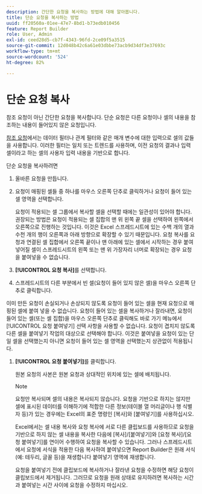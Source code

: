```yaml
---
description: 간단한 요청을 복사하는 방법에 대해 알아봅니다.
title: 단순 요청을 복사하는 방법
uuid: ff20560a-01ee-47e7-8bd1-b73edb010456
feature: Report Builder
role: User, Admin
exl-id: ceed28d5-cb7f-4343-96fd-2ce09f5a3515
source-git-commit: 12d048b42c6a61e03dbbe73acb9d34df3e37693c
workflow-type: tm+mt
source-wordcount: '524'
ht-degree: 82%

---
```


# 단순 요청 복사

참조 요청이 아닌 간단한 요청을 복사합니다. 단순 요청은 다른 요청이나 셀의 내용을 참조하는 내용이 들어있지 않은 요청입니다.

[참조 요청](/help/analyze/legacy-report-builder/manage-requests/c-copy-requests/t-copy-referential-requests.md)에서는 데이터 필터나 관계 필터와 같은 매개 변수에 대한 입력으로 셀의 값들을 사용합니다. 이러한 필터는 일치 또는 트렌드를 사용하며, 이전 요청의 결과나 입력 셀이라고 하는 셀의 사용자 입력 내용을 기반으로 합니다.

단순 요청을 복사하려면

1. 올바른 요청을 만듭니다.
1. 요청이 매핑된 셀들 중 하나를 마우스 오른쪽 단추로 클릭하거나 요청이 들어 있는 셀 영역을 선택합니다.

   요청이 적용되는 셀 그룹에서 복사할 셀을 선택할 때에는 일관성이 있어야 합니다. 권장되는 방법은 요청이 적용되는 셀 집합의 맨 위 왼쪽 끝 셀을 선택하여 왼쪽에서 오른쪽으로 진행하는 것입니다. 이것은 Excel 스프레드시트에 있는 수백 개의 열과 수천 개의 행이 오른쪽과 아래 방향으로 확장할 수 있기 때문입니다. 요청 복사를 요청과 연결된 셀 집합에서 오른쪽 끝이나 맨 아래에 있는 셀에서 시작하는 경우 붙여넣어질 셀이 스프레드시트의 왼쪽 또는 맨 위 가장자리 너머로 확장되는 경우 요청을 붙여넣을 수 없습니다.
1.  **[!UICONTROL 요청 복사]**&#x200B;를 선택합니다. 
1.  스프레드시트의 다른 부분에서 빈 셀(요청이 들어 있지 않은 셀)을 마우스 오른쪽 단추로 클릭합니다. 

   이미 만든 요청이 손실되거나 손상되지 않도록 요청이 들어 있는 셀을 현재 요청으로 매핑된 셀에 붙여 넣을 수 없습니다. 요청이 들어 있는 셀을 복사하거나 잘라내면, 요청이 들어 있는 셀(또는 셀 집합)을 마우스 오른쪽 단추로 클릭해도 바로 가기 메뉴에서 [!UICONTROL 요청 붙여넣기] 선택 사항을 사용할 수 없습니다. 요청이 겹치지 않도록 다른 셀을 붙여넣기 작업의 대상으로 선택해야 합니다. 이것은 붙여넣을 요청이 있는 단일 셀을 선택했는지 아니면 요청이 들어 있는 셀 영역을 선택했는지 상관없이 적용됩니다.
1. **[!UICONTROL 요청 붙여넣기]**&#x200B;를 클릭합니다.

   원본 요청의 사본은 원본 요청과 상대적인 위치에 있는 셀에 배치됩니다.

   >[!NOTE]
   >
   >요청만 복사되며 셀의 내용은 복사되지 않습니다. 요청을 기반으로 하지는 않지만 셀에 표시된 데이터를 이해하기에 적합한 다른 정보(테이블 열 머리글이나 행 식별자 등)가 있는 경우에는 Excel의 표준 명령인 [복사]와 [붙여넣기]를 사용하십시오.

   Excel에서는 셀 내용 복사와 요청 복사에 서로 다른 클립보드를 사용하므로 요청을 기반으로 하지 않는 셀 내용을 복사한 다음에 [복사]/[붙여넣기]와 [요청 복사]/[요청 붙여넣기]를 연이어 수행하여 요청을 복사할 수 있습니다. 그러나 스프레드시트에서 요청에 서식을 적용한 다음 복사하여 붙여넣으면 Report Builder은 원래 서식(예: 테두리, 글꼴 등)을 재생합니다 붙여넣기 영역에 재생합니다.

   요청을 붙여넣기 전에 클립보드에 복사하거나 잘라낸 요청을 수정하면 해당 요청이 클립보드에서 제거됩니다. 그러므로 요청을 원래 상태로 유지하려면 복사하는 시간과 붙여넣는 시간 사이에 요청을 수정하지 마십시오.
